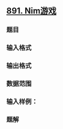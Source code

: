 ## [891. Nim游戏](https://www.acwing.com/problem/content/893/)

### 题目

### 输入格式

### 输出格式

### 数据范围

### 输入样例：



### 题解
